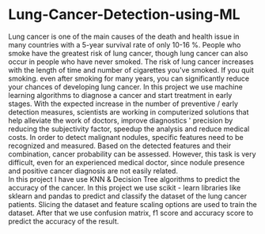 # Lung-Cancer-Detection-using-ML<br>
Lung cancer is one of the main causes of the death and health issue in many countries with a 5-year survival rate of only 10-16 %. People who smoke have the greatest risk of lung cancer, though lung cancer can also occur in people who have never smoked. The risk of lung cancer increases with the length of time and number of cigarettes you've smoked. If you quit smoking. even after smoking for many years, you can significantly reduce your chances of developing lung cancer. In this project we use machine learning algorithms to diagnose a cancer and start treatment in early stages. With the expected increase in the number of preventive / early detection measures, scientists are working in computerized solutions that help alleviate the work of doctors, improve diagnostics ' precision by reducing the subjectivity factor, speedup the analysis and reduce medical costs. In order to detect malignant nodules, specific features need to be recognized and measured. Based on the detected features and their combination, cancer probability can be assessed. However, this task is very difficult, even for an experienced medical doctor, since nodule presence and positive cancer diagnosis are not easily related.<br>
In this project I have use KNN & Decision Tree algorithms to predict the accuracy of the cancer. In this project we use scikit - learn libraries like sklearn and pandas to predict and classify the dataset of the lung cancer patients. Slicing the dataset and feature scaling options are used to train the dataset. After that we use confusion matrix, f1 score and accuracy score to predict the accuracy of the result.
